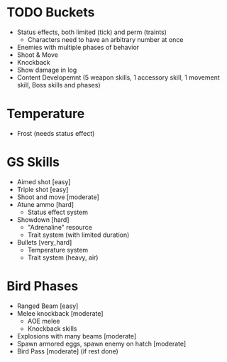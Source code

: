 # TODO Buckets
- Status effects, both limited (tick) and perm (traints)
   - Characters need to have an arbitrary number at once
- Enemies with multiple phases of behavior
- Shoot & Move
- Knockback
- Show damage in log
- Content Developemnt (5 weapon skills, 1 accessory skill, 1 movement skill, Boss skills and phases) 

# Temperature
- Frost (needs status effect)

# GS Skills
- Aimed shot [easy]
- Triple shot [easy]
- Shoot and move [moderate]
- Atune ammo [hard]
    - Status effect system
- Showdown [hard]
    - "Adrenaline" resource
    - Trait system (with limited duration)
- Bullets [very_hard]
    - Temperature system
    - Trait system (heavy, air)

# Bird Phases
- Ranged Beam [easy]
- Melee knockback [moderate]
    - AOE melee
    - Knockback skills
- Explosions with many beams [moderate]
- Spawn armored eggs, spawn enemy on hatch [moderate]
- Bird Pass [moderate] (if rest done)